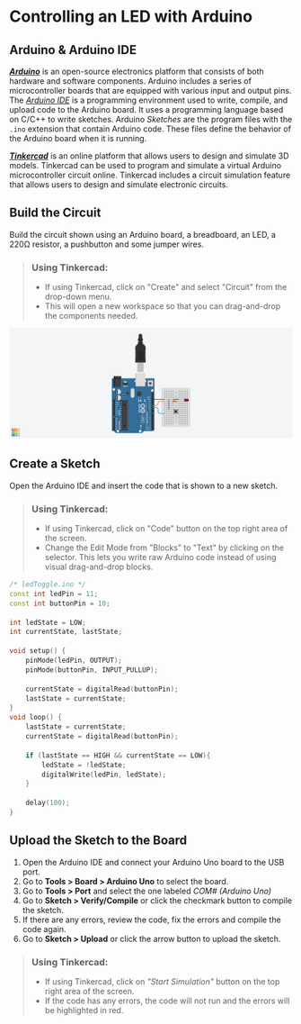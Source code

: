 # Controlling an LED with Arduino
<!-- Arduino & Arduino IDE -->
## Arduino & Arduino IDE
[***Arduino***](https://www.arduino.cc/) is an open-source electronics platform that consists of both hardware and software components. Arduino includes a series of microcontroller boards that are equipped with various input and output pins. The [*Arduino IDE*](https://www.arduino.cc/en/software/) is a programming environment used to write, compile, and upload code to the Arduino board. It uses a programming language based on C/C++ to write sketches. Arduino *Sketches* are the program files with the `.ino` extension that contain Arduino code. These files define the behavior of the Arduino board when it is running.
<!-- Tinkercad -->
[***Tinkercad***](https://www.tinkercad.com/) is an online platform that allows users to design and simulate 3D models. Tinkercad can be used to program and simulate a virtual Arduino microcontroller circuit online. Tinkercad includes a circuit simulation feature that allows users to design and simulate electronic circuits.

## Build the Circuit

Build the circuit shown using an Arduino board, a breadboard, an LED, a 220Ω resistor, a pushbutton and some jumper wires.

> ### Using Tinkercad:
> - If using Tinkercad, click on "Create" and select "Circuit" from the drop-down menu.
> - This will open a new workspace so that you can drag-and-drop the components needed.

![Arduino LED & Pushbutton Circuit](screenshot/LED_Toggle.png)

## Create a Sketch
Open the Arduino IDE and insert the code that is shown to a new sketch.

> ### Using Tinkercad:
> - If using Tinkercad, click on "Code" button on the top right area of the screen.
> - Change the Edit Mode from "Blocks" to "Text" by clicking on the selector. This lets you write raw Arduino code instead of using visual drag-and-drop blocks.

```ino
/* ledToggle.ino */
const int ledPin = 11;
const int buttonPin = 10;

int ledState = LOW;
int currentState, lastState;

void setup() {
    pinMode(ledPin, OUTPUT);
    pinMode(buttonPin, INPUT_PULLUP);

    currentState = digitalRead(buttonPin);
    lastState = currentState;
}
void loop() {
    lastState = currentState;
    currentState = digitalRead(buttonPin);

    if (lastState == HIGH && currentState == LOW){
        ledState = !ledState;
        digitalWrite(ledPin, ledState);
    }

    delay(100);
}
```

## Upload the Sketch to the Board
1. Open the Arduino IDE and connect your Arduino Uno board to the USB port.
2. Go to **Tools > Board > Arduino Uno** to select the board.
3. Go to **Tools > Port** and select the one labeled *COM# (Arduino Uno)*
4. Go to **Sketch > Verify/Compile** or click the checkmark button to compile the sketch.
5. If there are any errors, review the code, fix the errors and compile the code again.
6. Go to **Sketch > Upload** or click the arrow button to upload the sketch.

> ### Using Tinkercad:
> - If using Tinkercad, click on *"Start Simulation"* button on the top right area of the screen.
> - If the code has any errors, the code will not run and the errors will be highlighted in red.
